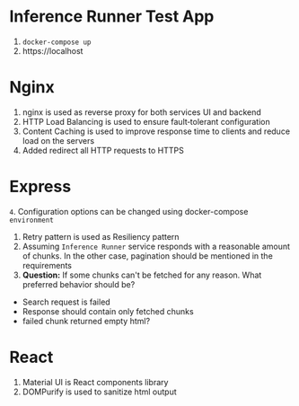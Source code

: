 # Inference Runner Test App
1. `docker-compose up`
2. https://localhost

# Nginx
1. nginx is used as reverse proxy for both services UI and backend
2. HTTP Load Balancing is used to ensure fault‑tolerant configuration
3. Content Caching is used to improve response time to clients and reduce load on the servers
4. Added redirect all HTTP requests to HTTPS

# Express
`4`. Configuration options can be changed using docker-compose `environment`
1. Retry pattern is used as Resiliency pattern
2. Assuming `Inference Runner` service responds with a reasonable amount of chunks. In the other case, pagination should be mentioned in the requirements
3. **Question:** If some chunks can't be fetched for any reason. What preferred behavior should be?
  - Search request is failed
  - Response should contain only fetched chunks
  - failed chunk returned empty html?


# React
1. Material UI is React components library
2. DOMPurify is used to sanitize html output

